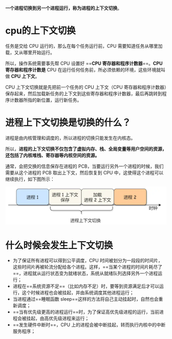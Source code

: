 **一个进程切换到另一个进程运行，称为进程的上下文切换**。

# cpu的上下文切换

任务是交给 CPU 运行的，那么在每个任务运行前，CPU 需要知道任务从哪里加载，又从哪里开始运行。

所以，操作系统需要事先帮 CPU 设置好 ==**CPU 寄存器和程序计数器**==。**CPU 寄存器和程序计数是** CPU 在运行任何任务前，所必须依赖的环境，这些环境就叫做 **CPU 上下文**。

CPU 上下文切换就是先把前一个任务的 CPU 上下文（CPU 寄存器和程序计数器）保存起来，然后加载新任务的上下文到这些寄存器和程序计数器，最后再跳转到程序计数器所指的新位置，运行新任务。



# 进程上下文切换是切换的什么？

进程是由内核管理和调度的，所以进程的切换只能发生在内核态。

所以，**进程的上下文切换不仅包含了虚拟内存、栈、全局变量等用户空间的资源，还包括了内核堆栈、寄存器等内核空间的资源。**

通常，会把交换的信息保存在进程的 PCB，当要运行另外一个进程的时候，我们需要从这个进程的 PCB 取出上下文，然后恢复到 CPU 中，这使得这个进程可以继续执行，如下图所示：

![image-20240426112502077](./page/image-20240426112502077.png)

# 什么时候会发生上下文切换

- 为了保证所有进程可以得到公平调度，CPU 时间被划分为一段段的时间片，这些时间片再被轮流分配给各个进程。这样，==当某个进程的时间片耗尽了==，进程就从运行状态变为就绪状态，系统从就绪队列选择另外一个进程运行；
- 进程在==系统资源不足==（比如内存不足）时，要等到资源满足后才可以运行，这个时候进程也会被挂起，并由系统调度其他进程运行；
- 当进程通过==睡眠函数 sleep==这样的方法将自己主动挂起时，自然也会重新调度；
- ==当有优先级更高的进程运行==时，为了保证高优先级进程的运行，当前进程会被挂起，由高优先级进程来运行；
- ==发生硬件中断时==，CPU 上的进程会被中断挂起，转而执行内核中的中断服务程序；